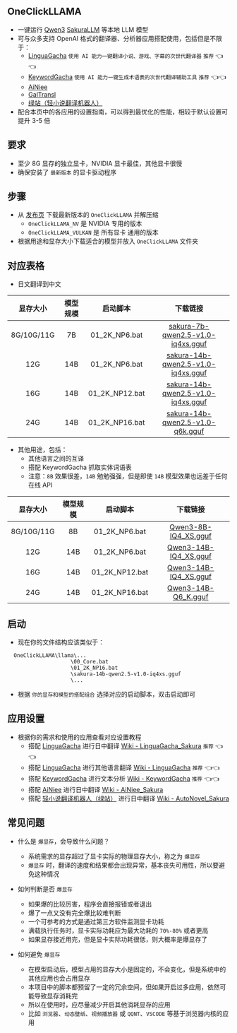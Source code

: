 ## OneClickLLAMA
- 一键运行 [Qwen3](https://github.com/QwenLM/Qwen3) [SakuraLLM](https://github.com/SakuraLLM/SakuraLLM)  等本地 LLM 模型
- 可与众多支持 OpenAI 格式的翻译器、分析器应用搭配使用，包括但是不限于：
  - [LinguaGacha](https://github.com/neavo/LinguaGacha) `使用 AI 能力一键翻译小说、游戏、字幕的次世代翻译器` `推荐` 👈👈
  - [KeywordGacha](https://github.com/neavo/KeywordGacha) `使用 AI 能力一键生成术语表的次世代翻译辅助工具` `推荐` 👈👈
  - [AiNiee](https://github.com/NEKOparapa/AiNiee)
  - [GalTransl](https://github.com/xd2333/GalTransl)
  - [绿站（轻小说翻译机器人）](https://books.fishhawk.top/workspace/sakura)
- 配合本页中的各应用的设置指南，可以得到最优化的性能，相较于默认设置可提升 3-5 倍

## 要求
- 至少 8G 显存的独立显卡，NVIDIA 显卡最佳，其他显卡很慢
- 确保安装了 `最新版本` 的显卡驱动程序

## 步骤
- 从 [发布页](https://github.com/neavo/OneClickLLAMA/releases) 下载最新版本的 `OneClickLLAMA` 并解压缩
  - `OneClickLLAMA_NV` 是 NVIDIA 专用的版本
  - `OneClickLLAMA_VULKAN` 是 所有显卡 通用的版本
- 根据用途和显存大小下载适合的模型并放入 `OneClickLLAMA` 文件夹

## 对应表格
- 日文翻译到中文
  
| 显存大小         | 模型规模    | 启动脚本        | 下载链接                                                   |
|:---------------:|:-----------:|:--------------:|:---------------------------------------------------------:|
| 8G/10G/11G      | 7B          | 01_2K_NP6.bat  | [sakura-7b-qwen2.5-v1.0-iq4xs.gguf](https://huggingface.co/SakuraLLM/Sakura-7B-Qwen2.5-v1.0-GGUF/blob/main/sakura-7b-qwen2.5-v1.0-iq4xs.gguf) |
| 12G             | 14B         | 01_2K_NP6.bat  | [sakura-14b-qwen2.5-v1.0-iq4xs.gguf](https://huggingface.co/SakuraLLM/Sakura-14B-Qwen2.5-v1.0-GGUF/blob/main/sakura-14b-qwen2.5-v1.0-iq4xs.gguf) |
| 16G             | 14B         | 01_2K_NP12.bat | [sakura-14b-qwen2.5-v1.0-iq4xs.gguf](https://huggingface.co/SakuraLLM/Sakura-14B-Qwen2.5-v1.0-GGUF/blob/main/sakura-14b-qwen2.5-v1.0-iq4xs.gguf) |
| 24G             | 14B         | 01_2K_NP16.bat | [sakura-14b-qwen2.5-v1.0-q6k.gguf](https://huggingface.co/SakuraLLM/Sakura-14B-Qwen2.5-v1.0-GGUF/blob/main/sakura-14b-qwen2.5-v1.0-q6k.gguf) |

- 其他用途，包括：
  - 其他语言之间的互译
  - 搭配 KeywordGacha 抓取实体词语表
  - 注意：`8B` 效果很差，`14B` 勉勉强强，但是即使 `14B` 模型效果也远差于任何在线 API

| 显存大小         | 模型规模    | 启动脚本        | 下载链接                                                   |
|:---------------:|:-----------:|:--------------:|:---------------------------------------------------------:|
| 8G/10G/11G      | 8B          | 01_2K_NP6.bat  | [Qwen3-8B-IQ4_XS.gguf](https://huggingface.co/unsloth/Qwen3-8B-GGUF/blob/main/Qwen3-8B-IQ4_XS.gguf) |
| 12G             | 14B         | 01_2K_NP6.bat  | [Qwen3-14B-IQ4_XS.gguf](https://huggingface.co/unsloth/Qwen3-14B-GGUF/blob/main/Qwen3-14B-IQ4_XS.gguf) |
| 16G             | 14B         | 01_2K_NP12.bat | [Qwen3-14B-IQ4_XS.gguf](https://huggingface.co/unsloth/Qwen3-14B-GGUF/blob/main/Qwen3-14B-IQ4_XS.gguf) |
| 24G             | 14B         | 01_2K_NP16.bat | [Qwen3-14B-Q6_K.gguf](https://huggingface.co/unsloth/Qwen3-14B-GGUF/blob/main/Qwen3-14B-Q6_K.gguf) |

## 启动
- 现在你的文件结构应该类似于：
```
  OneClickLLAMA\llama\...
                    \00_Core.bat
                    \01_2K_NP16.bat
                    \sakura-14b-qwen2.5-v1.0-iq4xs.gguf
                    \...
```
- 根据 `你的显存和模型的搭配组合` 选择对应的启动脚本，双击启动即可
  
## 应用设置
- 根据你的需求和使用的应用查看对应设置教程
  - 搭配 [LinguaGacha](https://github.com/neavo/LinguaGacha) 进行日中翻译 [Wiki - LinguaGacha_Sakura](https://github.com/neavo/OneClickLLAMA/wiki/LinguaGacha_Sakura)  `推荐` 👈👈
  - 搭配 [LinguaGacha](https://github.com/neavo/LinguaGacha) 进行其他语言翻译 [Wiki - LinguaGacha](https://github.com/neavo/OneClickLLAMA/wiki/LinguaGacha)  `推荐` 👈👈
  - 搭配 [KeywordGacha](https://github.com/neavo/KeywordGacha) 进行文本分析 [Wiki - KeywordGacha](https://github.com/neavo/OneClickLLAMA/wiki/KeywordGacha)  `推荐` 👈👈
  - 搭配 [AiNiee](https://github.com/NEKOparapa/AiNiee) 进行日中翻译 [Wiki - AiNiee_Sakura](https://github.com/neavo/OneClickLLAMA/wiki/AiNiee_Sakura)
  - 搭配 [轻小说翻译机器人（绿站）](https://books.fishhawk.top/) 进行日中翻译 [Wiki - AutoNovel_Sakura](https://github.com/neavo/OneClickLLAMA/wiki/AutoNovel_Sakura)

## 常见问题
- 什么是 `爆显存`，会导致什么问题？
  - 系统需求的显存超过了显卡实际的物理显存大小，称之为 `爆显存`
  - `爆显存` 时，翻译的速度和结果都会出现异常，基本丧失可用性，所以要避免这种情况
    
- 如何判断是否 `爆显存`
  - 如果爆的比较厉害，程序会直接报错或者退出
  - 爆了一点又没有完全爆比较难判断
  - 一个可参考的方式是通过第三方软件监测显卡功耗
  - 满载执行任务时，显卡实际功耗应为最大功耗的 `70%-80%` 或者更高
  - 如果显存接近用完，但是显卡实际功耗很低，则大概率是爆显存了

- 如何避免 `爆显存`
  - 在模型启动后，模型占用的显存大小是固定的，不会变化，但是系统中的其他应用也会占用显存
  - 本项目中的脚本都预留了一定的冗余空间，但如果开启过多应用，依然可能导致显存消耗完
  - 所以在使用时，应尽量减少开启其他消耗显存的应用
  - 比如 `浏览器`、`动态壁纸`、`视频播放器` 或 `QQNT`、`VSCODE` 等基于浏览器内核的应用
